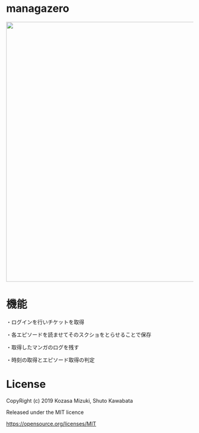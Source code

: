 # managazero

<img src="https://github.com/shutokawabata0723/managazero/blob/master/ticket.png" width=700>


# 機能

・ログインを行いチケットを取得

・各エピソードを読ませてそのスクショをとらせることで保存

・取得したマンガのログを残す

・時刻の取得とエピソード取得の判定


# License
CopyRight (c) 2019 Kozasa Mizuki, Shuto Kawabata

Released under the MIT licence

https://opensource.org/licenses/MIT

